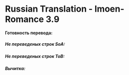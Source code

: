 # Russian Translation - Imoen-Romance 3.9 

<p><span><strong>Готовность перевода:</strong></span></p>
<h5>Не переведеных строк SoA:</h5>
<h5>Не переведеных строк ToB:</h5>
<h5>Вычитка:</h5>
